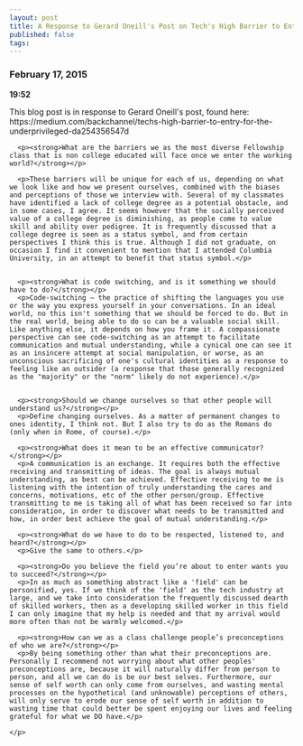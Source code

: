 ```yaml
---
layout: post
title: A Response to Gerard Oneill's Post on Tech's High Barrier to Entry for the Underpriveleged
published: false
tags:
---
```


<!-- tags for each post can be stored in yaml front matter -->

<!--- WE NEED TO CONVERT THIS FROM HTML TO MD -->

<h3><a name="journal-2015-02-17"></a>February 17, 2015</h3>

<div>

  <div class="post">
    <p>
      <strong>19:52</strong>
      <p>This blog post is in response to Gerard Oneill's post, found here: https://medium.com/backchannel/techs-high-barrier-to-entry-for-the-underprivileged-da254356547d</p>


      <p><strong>What are the barriers we as the most diverse Fellowship class that is non college educated will face once we enter the working world?</strong></p>

      <p>These barriers will be unique for each of us, depending on what we look like and how we present ourselves, combined with the biases and perceptions of those we interview with. Several of my classmates have identified a lack of college degree as a potential obstacle, and in some cases, I agree. It seems however that the socially perceived value of a college degree is diminishing, as people come to value skill and ability over pedigree. It is frequently discussed that a college degree is seen as a status symbol, and from certain perspectives I think this is true. Although I did not graduate, on occasion I find it convenient to mention that I attended Columbia University, in an attempt to benefit that status symbol.</p>


      <p><strong>What is code switching, and is it something we should have to do?</strong></p>
      <p>Code-switching — the practice of shifting the languages you use or the way you express yourself in your conversations. In an ideal world, no this isn't something that we should be forced to do. But in the real world, being able to do so can be a valuable social skill. Like anything else, it depends on how you frame it. A compassionate perspective can see code-switching as an attempt to facilitate communication and mutual understanding, while a cynical one can see it as an insincere attempt at social manipulation, or worse, as an unconscious sacrificing of one's cultural identities as a response to feeling like an outsider (a response that those generally recognized as the "majority" or the "norm" likely do not experience).</p>


      <p><strong>Should we change ourselves so that other people will understand us?</strong></p>
      <p>Define changing ourselves. As a matter of permanent changes to ones identity, I think not. But I also try to do as the Romans do (only when in Rome, of course).</p>

      <p><strong>What does it mean to be an effective communicator?</strong></p>
      <p>A communication is an exchange. It requires both the effective receiving and transmitting of ideas. The goal is always mutual understanding, as best can be achieved. Effective receiving to me is listening with the intention of truly understanding the cares and concerns, motivations, etc of the other person/group. Effective transmitting to me is taking all of what has been received so far into consideration, in order to discover what needs to be transmitted and how, in order best achieve the goal of mutual understanding.</p>

      <p><strong>What do we have to do to be respected, listened to, and heard?</strong></p>
      <p>Give the same to others.</p>

      <p><strong>Do you believe the field you’re about to enter wants you to succeed?</strong></p>
      <p>In as much as something abstract like a 'field' can be personified, yes. If we think of the 'field' as the tech industry at large, and we take into consideration the frequently discussed dearth of skilled workers, then as a developing skilled worker in this field I can only imagine that my help is needed and that my arrival would more often than not be warmly welcomed.</p>

      <p><strong>How can we as a class challenge people’s preconceptions of who we are?</strong></p>
      <p>By being something other than what their preconceptions are. Personally I recommend not worrying about what other peoples' preconceptions are, because it will naturally differ from person to person, and all we can do is be our best selves. Furthermore, our sense of self worth can only come from ourselves, and wasting mental processes on the hypothetical (and unknowable) perceptions of others, will only serve to erode our sense of self worth in addition to wasting time that could better be spent enjoying our lives and feeling grateful for what we DO have.</p>

    </p>
  </div>
